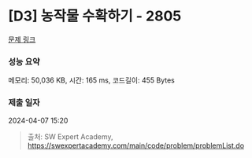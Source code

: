# [D3] 농작물 수확하기 - 2805 

[문제 링크](https://swexpertacademy.com/main/code/problem/problemDetail.do?contestProbId=AV7GLXqKAWYDFAXB) 

### 성능 요약

메모리: 50,036 KB, 시간: 165 ms, 코드길이: 455 Bytes

### 제출 일자

2024-04-07 15:20



> 출처: SW Expert Academy, https://swexpertacademy.com/main/code/problem/problemList.do